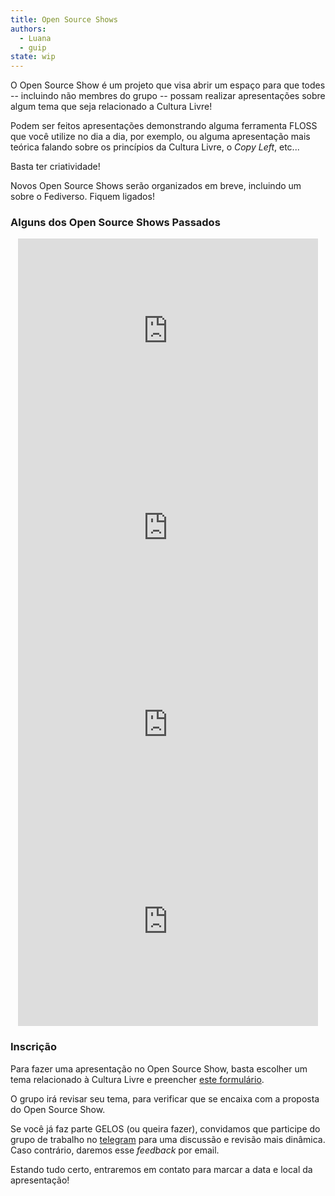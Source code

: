```yaml
---
title: Open Source Shows
authors: 
  - Luana
  - guip
state: wip
---
```


O Open Source Show é um projeto que visa abrir um espaço para que todes -- incluindo não membres do grupo -- possam realizar
apresentações sobre algum tema que seja relacionado a Cultura Livre!

Podem ser feitos apresentações demonstrando alguma ferramenta FLOSS que você utilize no dia a dia, por exemplo, ou alguma
apresentação mais teórica falando sobre os princípios da Cultura Livre, o *Copy Left*, etc...

Basta ter criatividade!

Novos Open Source Shows serão organizados em breve, incluindo um sobre o Fediverso. Fiquem ligados!

### Alguns dos Open Source Shows Passados

<div style="display: block; text-align: center;">
    <iframe width="480" height="315" src="https://www.youtube-nocookie.com/embed/EQJansnxksY" title="YouTube video player" frameborder="0" allow="accelerometer; autoplay; clipboard-write; encrypted-media; gyroscope; picture-in-picture; web-share" allowfullscreen></iframe>
    <iframe width="480" height="315" src="https://www.youtube-nocookie.com/embed/GQykipTwaSI" title="YouTube video player" frameborder="0" allow="accelerometer; autoplay; clipboard-write; encrypted-media; gyroscope; picture-in-picture; web-share" allowfullscreen></iframe>
    <iframe width="480" height="315" src="https://www.youtube-nocookie.com/embed/PImQb4FPrSg" title="YouTube video player" frameborder="0" allow="accelerometer; autoplay; clipboard-write; encrypted-media; gyroscope; picture-in-picture; web-share" allowfullscreen></iframe>
    <iframe width="480" height="315" src="https://www.youtube-nocookie.com/embed/17vS1arTyPI" title="YouTube video player" frameborder="0" allow="accelerometer; autoplay; clipboard-write; encrypted-media; gyroscope; picture-in-picture; web-share" allowfullscreen></iframe>
</div>

### Inscrição

Para fazer uma apresentação no Open Source Show, basta escolher um tema relacionado à Cultura Livre e preencher [este formulário](https://cloud.gelos.club/apps/forms/s/W5cKP27EPQ7s29XgkkY85KSN).

O grupo irá revisar seu tema, para verificar que se encaixa com a proposta do Open Source Show.

Se você já faz parte GELOS (ou queira fazer), convidamos que participe do grupo de trabalho no [telegram](https://telegram.gelos.club) para uma discussão e revisão mais dinâmica. Caso contrário, daremos esse *feedback* por email.

Estando tudo certo, entraremos em contato para marcar a data e local da apresentação!
